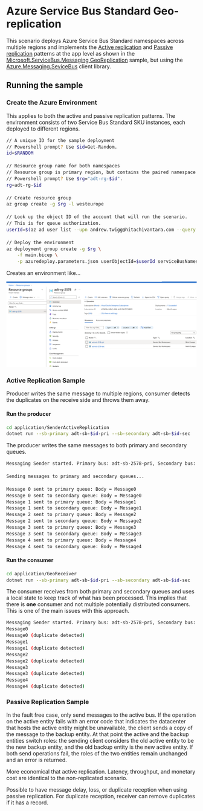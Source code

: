 # Azure Service Bus Standard Geo-replication

This scenario deploys Azure Service Bus Standard namespaces across multiple regions and implements the [Active replication](https://docs.microsoft.com/en-us/azure/service-bus-messaging/service-bus-outages-disasters#active-replication) and [Passive replication](https://docs.microsoft.com/en-us/azure/service-bus-messaging/service-bus-outages-disasters#passive-replication) patterns at the app level as shown in the [Microsoft.ServiceBus.Messaging GeoReplication](https://github.com/Azure/azure-service-bus/tree/master/samples/DotNet/Microsoft.ServiceBus.Messaging/GeoReplication) sample, but using the [Azure.Messaging.SeviceBus](https://github.com/Azure/azure-sdk-for-net/tree/main/sdk/servicebus/Azure.Messaging.ServiceBus) client library.

## Running the sample

### Create the Azure Environment

This applies to both the active and passive replication patterns. The environment consists of two Service Bus Standard SKU instances, each deployed to different regions.

```sh
// A unique ID for the sample deployment
// Powershell prompt? Use $id=Get-Random.
id=$RANDOM

// Resource group name for both namespaces
// Resource group is primary region, but contains the paired namespace in secondary region
// Powershell prompt? Use $rg="adt-rg-$id".
rg=adt-rg-$id

// Create resource group
az group create -g $rg -l westeurope

// Look up the object ID of the account that will run the scenario.
// This is for queue authorization.
userId=$(az ad user list --upn andrew.twigg@hitachivantara.com --query "[].objectId" -o tsv)

// Deploy the environment
az deployment group create -g $rg \
    -f main.bicep \
    -p azuredeploy.parameters.json userObjectId=$userId serviceBusNamespaceNamePrimary=adt-sb-$id-pri serviceBusNamespaceNameSecondary=adt-sb-$id-sec
```

Creates an environment like...

![Environment created](.assets/service-bus-standard-pri-sec.png)

### Active Replication Sample

Producer writes the same message to multiple regions, consumer detects the duplicates on the receive side and throws them away.

#### Run the producer

```sh
cd application/SenderActiveReplication
dotnet run --sb-primary adt-sb-$id-pri --sb-secondary adt-sb-$id-sec
```

The producer writes the same messages to both primary and secondary queues.

```sh
Messaging Sender started. Primary bus: adt-sb-2578-pri, Secondary bus: adt-sb-2578-sec

Sending messages to primary and secondary queues...

Message 0 sent to primary queue: Body = Message0
Message 0 sent to secondary queue: Body = Message0
Message 1 sent to primary queue: Body = Message1
Message 1 sent to secondary queue: Body = Message1
Message 2 sent to primary queue: Body = Message2
Message 2 sent to secondary queue: Body = Message2
Message 3 sent to primary queue: Body = Message3
Message 3 sent to secondary queue: Body = Message3
Message 4 sent to primary queue: Body = Message4
Message 4 sent to secondary queue: Body = Message4
```

#### Run the consumer

```sh
cd application/GeoReceiver
dotnet run --sb-primary adt-sb-$id-pri --sb-secondary adt-sb-$id-sec
```

The consumer receives from both primary and secondary queues and uses a local state to keep track of what has been processed. This implies that there is **one** consumer and not multiple potentially distributed consumers. This is one of the main issues with this approach.

```sh
Messaging Sender started. Primary bus: adt-sb-2578-pri, Secondary bus: adt-sb-2578-sec
Message0
Message0 (duplicate detected)
Message1
Message1 (duplicate detected)
Message2
Message2 (duplicate detected)
Message3
Message3 (duplicate detected)
Message4
Message4 (duplicate detected)
```

### Passive Replication Sample

In the fault free case, only send messages to the active bus. If the operation on the active entity fails with an error code that indicates the datacenter that hosts the active entity might be unavailable, the client sends a copy of the message to the backup entity. At that point the active and the backup entities switch roles: the sending client considers the old active entity to be the new backup entity, and the old backup entity is the new active entity. If both send operations fail, the roles of the two entities remain unchanged and an error is returned.

More economical that active replication. Latency, throughput, and monetary cost are identical to the non-replicated scenario.

Possible to have message delay, loss, or duplicate reception when using passive replication. For duplicate reception, receiver can remove duplicates if it has a record.

